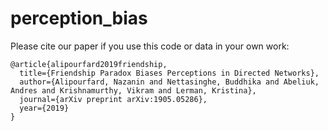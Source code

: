 # perception_bias

Please cite our paper if you use this code or data in your own work:

	@article{alipourfard2019friendship,
	  title={Friendship Paradox Biases Perceptions in Directed Networks},
	  author={Alipourfard, Nazanin and Nettasinghe, Buddhika and Abeliuk, Andres and Krishnamurthy, Vikram and Lerman, Kristina},
	  journal={arXiv preprint arXiv:1905.05286},
	  year={2019}
	}
